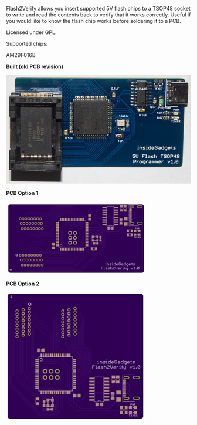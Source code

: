 Flash2Verify allows you insert supported 5V flash chips to a TSOP48 socket to write 
and read the contents back to verify that it works correctly. Useful if you would like 
to know the flash chip works before soldering it to a PCB.

Licensed under GPL.

Supported chips:

AM29F016B


**Built (old PCB revision)**

![Built](https://github.com/insidegadgets/Flash2Verify/blob/master/Pictures/Flash2Verify_Built.jpg)

**PCB Option 1**

![PCB 1](https://github.com/insidegadgets/Flash2Verify/blob/master/Pictures/Flash2Verify_PCB_Option_1.png)

**PCB Option 2**

![PCB 2](https://github.com/insidegadgets/Flash2Verify/blob/master/Pictures/Flash2Verify_PCB_Option_2.png)

